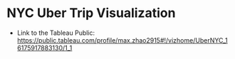 # NYC Uber Trip Visualization

- Link to the Tableau Public:
https://public.tableau.com/profile/max.zhao2915#!/vizhome/UberNYC_16175917883130/1_1


